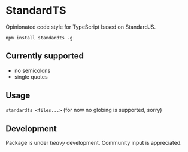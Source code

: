 # StandardTS

Opinionated code style for TypeScript based on StandardJS.

```npm install standardts -g```

## Currently supported
 - no semicolons
 - single quotes

## Usage
```standardts <files...>```
(for now no globing is supported, sorry)


## Development
Package is under *heavy* development. Community input is appreciated.